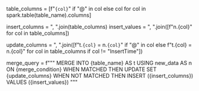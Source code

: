 table_columns = [f"`{col}`" if "@" in col else col for col in spark.table(table_name).columns]

insert_columns = ", ".join(table_columns)
insert_values = ", ".join([f"n.{col}" for col in table_columns])

update_columns = ", ".join([f"t.`{col}` = n.`{col}`" if "@" in col else f"t.{col} = n.{col}" for col in table_columns if col != "InsertTime"])

merge_query = f"""
MERGE INTO {table_name} AS t
USING new_data AS n
ON {merge_condition}
WHEN MATCHED THEN 
UPDATE SET {update_columns}
WHEN NOT MATCHED THEN 
INSERT ({insert_columns})
VALUES ({insert_values})
"""
